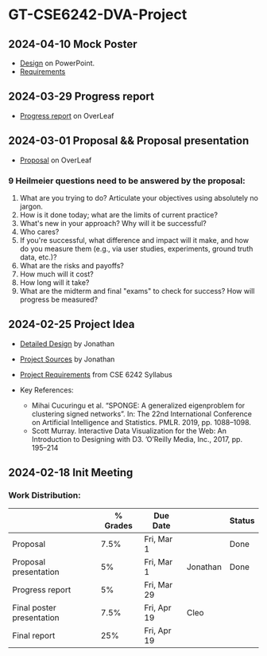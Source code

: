 # GT-CSE6242-DVA-Project

## 2024-04-10 Mock Poster

- [Design](./poster/cse6242-poster.pptx) on PowerPoint.
- [Requirements]([./poster/posterText.md](https://docs.google.com/document/d/e/2PACX-1vSlYrMw402tL3F95ay-AaptTdF80UOER-gne_O0kqbuuk6WXrlsjwaYjjS0Jyl95dXYyDLjh9DR1mln/pub#h.l9wzpzeec46p))

## 2024-03-29 Progress report

- [Progress report](https://www.overleaf.com/project/6605e613bbb17f6cb15df691) on OverLeaf

## 2024-03-01 Proposal && Proposal presentation

- [Proposal](https://www.overleaf.com/project/65debb9a9e68928c323848ef) on OverLeaf

### 9 Heilmeier questions need to be answered by the proposal:

1. What are you trying to do? Articulate your objectives using absolutely no jargon.
2. How is it done today; what are the limits of current practice?
3. What's new in your approach? Why will it be successful?
4. Who cares?
5. If you're successful, what difference and impact will it make, and how do you measure them (e.g., via user studies, experiments, ground truth data, etc.)?
6. What are the risks and payoffs?
7. How much will it cost?
8. How long will it take?
9. What are the midterm and final "exams" to check for success? How will progress be measured?

## 2024-02-25 Project Idea

- [Detailed Design](https://gtvault-my.sharepoint.com/:w:/r/personal/jmaniery3_gatech_edu/_layouts/15/Doc.aspx?sourcedoc=%7Bea366262-96d8-4022-9bc4-1a4003229d51%7D&action=view&wdparaid=3EE5DD85) by Jonathan
- [Project Sources](https://gtvault-my.sharepoint.com/personal/jmaniery3_gatech_edu/_layouts/15/onedrive.aspx?e=5%3A4417817e6b794c66ae8658b8b516a7f9&sharingv2=true&fromShare=true&at=9&CT=1711678128702&OR=OWA%2DNT%2DMail&CID=c5ceeadf%2D722c%2D6e18%2D5f1d%2D432b9b7f8e0b&id=%2Fpersonal%2Fjmaniery3%5Fgatech%5Fedu%2FDocuments%2FCSE6242%2DDVA%2DProject&FolderCTID=0x0120001B296D146568AA4FA8D8B485368C6702&view=0) by Jonathan

- [Project Requirements](https://docs.google.com/document/u/0/d/e/2PACX-1vSlYrMw402tL3F95ay-AaptTdF80UOER-gne_O0kqbuuk6WXrlsjwaYjjS0Jyl95dXYyDLjh9DR1mln/pub?pli=1) from CSE 6242 Syllabus
- Key References:
  - Mihai Cucuringu et al. “SPONGE: A generalized eigenproblem for clustering signed networks”. In: The 22nd International Conference on Artificial Intelligence and Statistics. PMLR. 2019, pp. 1088–1098.
  - Scott Murray. Interactive Data Visualization for the Web: An Introduction to Designing with D3. ’O’Reilly Media, Inc., 2017, pp. 195–214

## 2024-02-18 Init Meeting

### Work Distribution:

|                           | % Grades | Due Date    |          | Status |
| ------------------------- | -------- | ----------- | -------- | ------ |
| Proposal                  | 7.5%     | Fri, Mar 1  |          | Done   |
| Proposal presentation     | 5%       | Fri, Mar 1  | Jonathan | Done   |
| Progress report           | 5%       | Fri, Mar 29 |          |        |
| Final poster presentation | 7.5%     | Fri, Apr 19 | Cleo     |        |
| Final report              | 25%      | Fri, Apr 19 |          |        |
